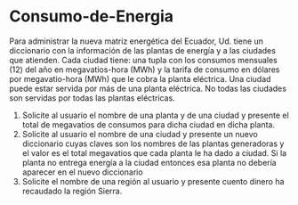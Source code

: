# Consumo-de-Energia
Para administrar la nueva matriz energética del Ecuador, Ud. tiene un diccionario con la información de las plantas de energía y a las ciudades que atienden. Cada ciudad tiene: una tupla con los consumos mensuales (12) del año en megavatios-hora (MWh) y la tarifa de consumo en dólares por megavatio-hora (MWh) que le cobra la planta eléctrica. Una ciudad puede estar servida por más de una planta eléctrica. No todas las ciudades son servidas por todas las plantas eléctricas.
1.	Solicite al usuario el nombre de una planta y de una ciudad y presente el total de megavatios de consumos para dicha ciudad en dicha planta. 
2.	Solicite al usuario el nombre de una ciudad y presente un nuevo diccionario cuyas claves son los nombres de las plantas generadoras y el valor es el total megavatios que cada planta le ha dado a ciudad. Si la planta no entrega energía a la ciudad entonces esa planta no debería aparecer en el nuevo diccionario 
3.	Solicite el nombre de una región al usuario y presente cuento dinero ha recaudado la región Sierra.
